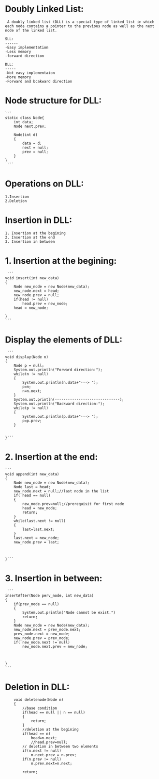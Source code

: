 # Doubly Linked List:
	
     A doubly linked list (DLL) is a special type of linked list in which each node contains a pointer to the previous node as well as the next node of the linked list.
	
	SLL:
	------
  	-Easy implementation
  	-Less memory
  	-forward direction
  	
	DLL:
	-----
  	-Not easy implementaion
  	-More memory
  	-Forward and bcakward direction
	
	
# Node structure for DLL:
	
	```
  	static class Node{
  		int data;
  		Node next,prev;
  		
  		Node(int d)
  		{
  			data = d;
  			next = null;
  			prev = null;
  		}
  	}
  	 ```
	
# Operations on DLL:
	
	1.Insertion
	2.Deletion
	
	
# Insertion in DLL:

	1. Insertion at the begining
	2. Insertion at the end 
	3. Insertion in between
	
	
	
# 1. Insertion at the begining:
	
	 ```
	void insert(int new_data)
	{
		Node new_node = new Node(new_data);
		new_node.next = head;
		new_node.prev = null;
		if(head != null)
			head.prev = new_node;
		head = new_node;
		
	}
	```
	
# Display the elements of DLL:
	
	 ```
	void display(Node n)
	{
		Node p = null;
		System.out.println("Forward direction:");
		while(n != null)
		{
			System.out.println(n.data+"---> ");
			p=n;
			n=n.next;
		}
		System.out.println(------------------------------);
		System.out.println("Backward direction:");
		while(p != null)
		{
			System.out.println(p.data+"---> ");
			p=p.prev;
		}
		
		
	}```
	
# 2. Insertion at the end:

 	```
	void append(int new_data)
	{
		Node new_node = new Node(new_data);
		Node last = head;
		new_node.next = null;//last node in the list
		if( head == null)
		{
			new_node.prev=null;//prerequisit for first node
			head = new_node;
			return;
		}
		while(last.next != null)
		{
			last=last.next;
		}
		last.next = new_node;
		new_node.prev = last;
			
		
		
	}```
	
# 3. Insertion in between:

	 ```
	insertAfter(Node perv_node, int new_data)
	{
		if(prev_node == null)
		{
			System.out.println("Node cannot be exist.")
			return;
		}
		Node new_node = new Node(new_data);
		new_node.next = prev_node.next;
		prev_node.next = new_node;
		new_node.prev = prev_node;
		if( new_node.next != null)
			new_node.next.prev = new_node;
				
		
		
	}
	```
# Deletion in DLL:
 		void deletenode(Node n)
		{
			//base condition
			if(head == null || n == null)
			{
				return;
			}
			//deletion at the begining
			if(head == n)
				head=n.next;
				//head.prev=null;
			// deletion in between two elements
			if(n.next != null)
				n.next.prev = n.prev;
			if(n.prev != null)
				n.prev.next=n.next;
			
			return;
			
			

